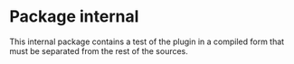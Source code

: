 # Package internal

This internal package contains a test of the plugin in a compiled form that must
be separated from the rest of the sources.
